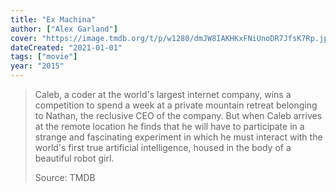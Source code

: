 ```yaml
---
title: "Ex Machina"
author: ["Alex Garland"]
cover: "https://image.tmdb.org/t/p/w1280/dmJW8IAKHKxFNiUnoDR7JfsK7Rp.jpg"
dateCreated: "2021-01-01"
tags: ["movie"]
year: "2015"
---
```


> Caleb, a coder at the world's largest internet company, wins a competition to spend a week at a private mountain retreat belonging to Nathan, the reclusive CEO of the company. But when Caleb arrives at the remote location he finds that he will have to participate in a strange and fascinating experiment in which he must interact with the world's first true artificial intelligence, housed in the body of a beautiful robot girl.
>
> Source: TMDB
